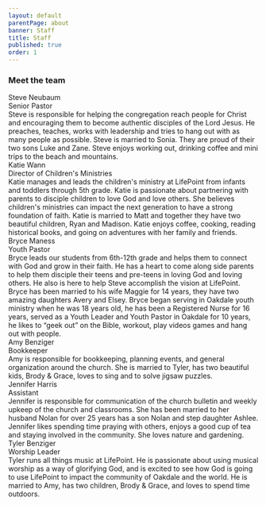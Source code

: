 ```yaml
---
layout: default
parentPage: about
banner: Staff
title: Staff
published: true
order: 1
---
```


<h3 class="row"><div class="col-12">Meet the team</div></h3>
<div class="row">
  <div class="col-6 cabin-profile">
  <div class="cabin-profile-image" style="background-image: url(https://res.cloudinary.com/deqkp2xjs/image/upload/v1544204837/images/steve.jpg);background-position: center 19%"></div>
  <div class="cabin-profile-title">Steve Neubaum</div>
  <div class="cabin-profile-label">Senior Pastor</div>
  <div class="cabin-profile-description">Steve is responsible for helping the congregation reach people for Christ and encouraging them to become authentic disciples of the Lord Jesus. He preaches, teaches, works with leadership and tries to hang out with as many people as possible. Steve is married to Sonia. They are proud of their two sons Luke and Zane. Steve enjoys working out, drinking coffee and mini trips to the beach and mountains.</div>
  </div>
  <div class="col-6 cabin-profile">
  <div class="cabin-profile-image" style="background-image: url(https://res.cloudinary.com/deqkp2xjs/image/upload/v1544204844/images/katie.png);background-position: center 14%"></div>
  <div class="cabin-profile-title">Katie Wann</div>
  <div class="cabin-profile-label">Director of Children's Ministries</div>
  <div class="cabin-profile-description">Katie manages and leads the children's ministry at LifePoint from infants and toddlers through 5th grade. Katie is passionate about partnering with parents to disciple children to love God and love others. She believes children's ministries can impact the next generation to have a strong foundation of faith. Katie is married to Matt and together they have two beautiful children, Ryan and Madison. Katie enjoys coffee, cooking, reading historical books, and going on adventures with her family and friends.</div>
  </div>
</div>
<div class="row">
  <div class="col-6 cabin-profile">
  <div class="cabin-profile-image" style="background-image: url(https://res.cloudinary.com/deqkp2xjs/image/upload/v1592942399/images/bryce.png);background-position: center 45%"></div>
  <div class="cabin-profile-title">Bryce Maness</div>
  <div class="cabin-profile-label">Youth Pastor</div>
  <div class="cabin-profile-description">Bryce leads our students from 6th-12th grade and helps them to connect with God and grow in their faith. He has a heart to come along side parents to help them disciple their teens and pre-teens in loving God and loving others. He also is here to help Steve accomplish the vision at LifePoint. Bryce has been married to his wife Maggie for 14 years, they have two amazing daughters Avery and Elsey.  Bryce began serving in Oakdale youth ministry when he was 18 years old, he has been a Registered Nurse for 16 years, served as a Youth Leader and Youth Pastor in Oakdale for 10 years, he likes to “geek out” on the Bible, workout, play videos games and hang out with people.</div>
  </div>
  <div class="col-6 cabin-profile">
  <div class="cabin-profile-image" style="background-image: url(https://res.cloudinary.com/deqkp2xjs/image/upload/v1544204830/images/amy.jpg);background-position: center 23%"></div>
  <div class="cabin-profile-title">Amy Benziger</div>
  <div class="cabin-profile-label">Bookkeeper</div>
  <div class="cabin-profile-description">Amy is responsible for bookkeeping, planning events, and general organization around the church. She is married to Tyler, has two beautiful kids, Brody & Grace, loves to sing and to solve jigsaw puzzles.</div>
  </div>
</div>
<div class="row">
<div class="col-6 cabin-profile">
  <div class="cabin-profile-image" style="background-image: url(https://res.cloudinary.com/deqkp2xjs/image/upload/v1704314309/images/jenn.jpg);background-position: center 40%"></div>
  <div class="cabin-profile-title">Jennifer Harris</div>
  <div class="cabin-profile-label">Assistant</div>
  <div class="cabin-profile-description">Jennifer is responsible for communication of the church bulletin and weekly upkeep of the church and classrooms. She has been married to her husband Nolan for over 25 years has a son Nolan and step daughter Ashlee. Jennifer likes spending time praying with others, enjoys a good cup of tea and staying involved in the community. She loves nature and gardening.</div>
  </div>
  <div class="col-6 cabin-profile">
  <div class="cabin-profile-image" style="background-image: url(https://res.cloudinary.com/deqkp2xjs/image/upload/v1544204840/images/tyler.jpg);background-position: center 15%"></div>
  <div class="cabin-profile-title">Tyler Benziger</div>
  <div class="cabin-profile-label">Worship Leader</div>
  <div class="cabin-profile-description">Tyler runs all things music at LifePoint. He is passionate about using musical worship as a way of glorifying God, and is excited to see how God is going to use LifePoint to impact the community of Oakdale and the world. He is married to Amy, has two children, Brody & Grace, and loves to spend time outdoors.</div>
  </div>
</div>
